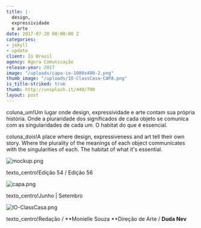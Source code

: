 ```yaml
---
title: |-
  design,
  expressividade
  e arte
date: 2017-07-20 00:00:00 Z
categories:
- jekyll
- update
client: Ió Brasil
agency: Ágora Comunicação
release-year: 2017
image: "/uploads/capa-io-1080x400-2.png"
thumb_image: "/uploads/IO-ClassCasa-CAPA.png"
is_title-striked: true
thumb: http://unsplash.it/440/700
layout: post
---
```


coluna_um!Um lugar onde design, expressividade e arte contam sua própria história. Onde a pluraridade dos significados de cada objeto se comunica com as singularidades de cada um. O habitat do que é essencial.

coluna_dois!A place where design, expressiveness and art tell their own story. Where the plurality of the meanings of each object communicates with the singularities of each. The habitat of what
it's essential.

![mockup.png](/uploads/mockup.png)

texto_centro!Edição 54 / Edição 56

![capa.png](/uploads/capa.png)

texto_centro!Junho | Setembro

![IO-ClassCasa.png](/uploads/IO-ClassCasa.png)

texto_centro!Redação / **Monielle Souza       **Direção de Arte / **Duda Nev**